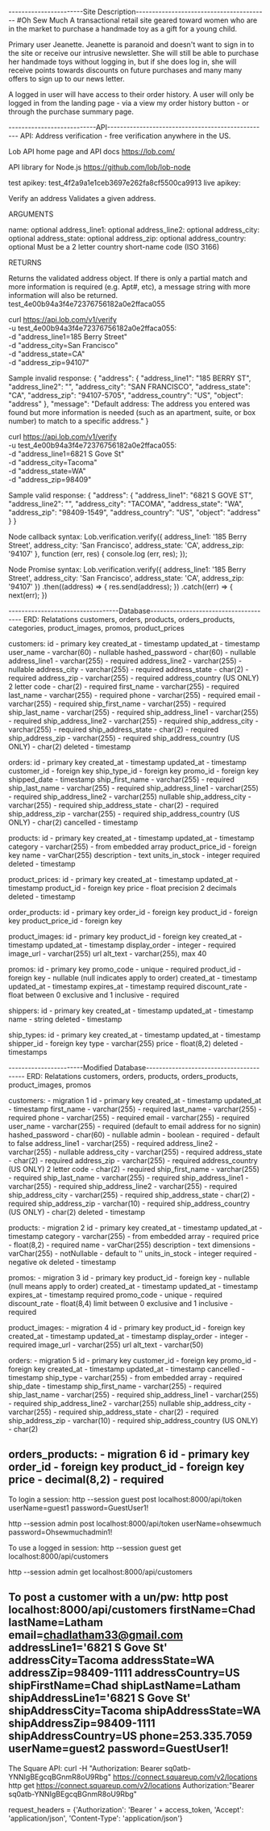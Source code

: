 -----------------------Site Description-----------------------------------------
#Oh Sew Much
A transactional retail site geared toward women who are in the market to purchase a handmade toy as a gift for a young child.

Primary user Jeanette. Jeanette is paranoid and doesn't want to sign in to the site or receive our intrusive newsletter. She will still be able to purchase her handmade toys without logging in, but if she does log in, she will receive points towards discounts on future purchases and many many offers to sign up to our news letter.

A logged in user will have access to their order history. A user will only be logged in from the landing page - via a view my order history button - or through the purchase summary page.

---------------------------API--------------------------------------------------
API: Address verification - free verification anywhere in the US.

Lob API home page and API docs
https://lob.com/

API library for Node.js
https://github.com/lob/lob-node

test apikey: test_4f2a9a1e1ceb3697e262fa8cf5500ca9913
live apikey:

Verify an address
Validates a given address.

ARGUMENTS

name:
optional
address_line1:
optional
address_line2:
optional
address_city:
optional
address_state:
optional
address_zip:
optional
address_country:
optional
Must be a 2 letter country short-name code (ISO 3166)

RETURNS

Returns the validated address object. If there is only a partial match and more information is required (e.g. Apt#, etc), a message string with more information will also be returned.
test_4e00b94a3f4e72376756182a0e2ffaca055

curl https://api.lob.com/v1/verify \
  -u test_4e00b94a3f4e72376756182a0e2ffaca055: \
  -d "address_line1=185 Berry Street" \
  -d "address_city=San Francisco" \
  -d "address_state=CA" \
  -d "address_zip=94107"

Sample invalid response:
{
    "address": {
        "address_line1": "185 BERRY ST",
        "address_line2": "",
        "address_city": "SAN FRANCISCO",
        "address_state": "CA",
        "address_zip": "94107-5705",
        "address_country": "US",
        "object": "address"
    },
    "message": "Default address: The address you entered was found but more information is needed (such as an apartment, suite, or box number) to match to a specific address."
}

curl https://api.lob.com/v1/verify \
  -u test_4e00b94a3f4e72376756182a0e2ffaca055: \
  -d "address_line1=6821 S Gove St" \
  -d "address_city=Tacoma" \
  -d "address_state=WA" \
  -d "address_zip=98409"

Sample valid response:
{
    "address": {
        "address_line1": "6821 S GOVE ST",
        "address_line2": "",
        "address_city": "TACOMA",
        "address_state": "WA",
        "address_zip": "98409-1549",
        "address_country": "US",
        "object": "address"
    }
}

Node callback syntax:
Lob.verification.verify({
  address_line1: '185 Berry Street',
  address_city: 'San Francisco',
  address_state: 'CA',
  address_zip: '94107'
}, function (err, res) {
  console.log (err, res);
});

Node Promise syntax:
Lob.verification.verify({
  address_line1: '185 Berry Street',
  address_city: 'San Francisco',
  address_state: 'CA',
  address_zip: '94107'
})
.then((address) => {
  res.send(address);
})
.catch((err) => {
  next(err);
})

----------------------------------Database--------------------------------------
ERD: Relatations
customers, orders, products, orders_products, categories, product_images, promos, product_prices

customers:
id - primary key
created_at - timestamp
updated_at - timestamp
user_name - varchar(60) - nullable
hashed_password - char(60) - nullable
address_line1 - varchar(255) - required
address_line2 - varchar(255) - nullable
address_city - varchar(255) - required
address_state - char(2) - required
address_zip - varchar(255) - required
address_country (US ONLY) 2 letter code - char(2) - required
first_name - varchar(255) - required
last_name - varchar(255) - required
phone - varchar(255) - required
email - varchar(255) - required
ship_first_name - varchar(255) - required
ship_last_name - varchar(255) - required
ship_address_line1 - varchar(255) - required
ship_address_line2 - varchar(255) - required
ship_address_city - varchar(255) - required
ship_address_state - char(2) - required
ship_address_zip - varchar(255) - required
ship_address_country (US ONLY) - char(2)
deleted - timestamp

orders:
id - primary key
created_at - timestamp
updated_at - timestamp
customer_id - foreign key
ship_type_id - foreign key
promo_id - foreign key
shipped_date - timestamp
ship_first_name - varchar(255) - required
ship_last_name - varchar(255) - required
ship_address_line1 - varchar(255) - required
ship_address_line2 - varchar(255) nullable
ship_address_city - varchar(255) - required
ship_address_state - char(2) - required
ship_address_zip - varchar(255) - required
ship_address_country (US ONLY) - char(2)
cancelled - timestamp

products:
id - primary key
created_at - timestamp
updated_at - timestamp
category - varchar(255) - from embedded array
product_price_id - foreign key
name - varChar(255)
description - text
units_in_stock - integer required
deleted - timestamp

product_prices:
id - primary key
created_at - timestamp
updated_at - timestamp
product_id - foreign key
price - float precision 2 decimals
deleted - timestamp

order_products:
id - primary key
order_id - foreign key
product_id - foreign key
product_price_id - foreign key

product_images:
id - primary key
product_id - foreign key
created_at - timestamp
updated_at - timestamp
display_order - integer - required
image_url - varchar(255) url
alt_text - varchar(255), max 40

promos:
id - primary key
promo_code - unique - required
product_id - foreign key - nullable (null indicates apply to order)
created_at - timestamp
updated_at - timestamp
expires_at - timestamp required
discount_rate - float between 0 exclusive and 1 inclusive - required

shippers:
id - primary key
created_at - timestamp
updated_at - timestamp
name - string
deleted - timestamp

ship_types:
id - primary key
created_at - timestamp
updated_at - timestamp
shipper_id - foreign key
type - varchar(255)
price - float(8,2)
deleted - timestamps

-----------------------Modified Database----------------------------------------
ERD: Relatations
customers, orders, products, orders_products, product_images, promos

customers: - migration 1
id - primary key
created_at - timestamp
updated_at - timestamp
first_name - varchar(255) - required
last_name - varchar(255) - required
phone - varchar(255) - required
email - varchar(255) - required
user_name - varchar(255) - required (default to email address for no signin)
hashed_password - char(60) - nullable
admin - boolean - required - default to false
address_line1 - varchar(255) - required
address_line2 - varchar(255) - nullable
address_city - varchar(255) - required
address_state - char(2) - required
address_zip - varchar(255) - required
address_country (US ONLY) 2 letter code - char(2) - required
ship_first_name - varchar(255) - required
ship_last_name - varchar(255) - required
ship_address_line1 - varchar(255) - required
ship_address_line2 - varchar(255) - required
ship_address_city - varchar(255) - required
ship_address_state - char(2) - required
ship_address_zip - varchar(10) - required
ship_address_country (US ONLY) - char(2)
deleted - timestamp

products: - migration 2
id - primary key
created_at - timestamp
updated_at - timestamp
category - varchar(255) - from embedded array - required
price - float(8,2) - required
name - varChar(255)
description - text
dimensions - varChar(255) - notNullable - default to ''
units_in_stock - integer required - negative ok
deleted - timestamp

promos: - migration 3
id - primary key
product_id - foreign key - nullable (null means apply to order)
created_at - timestamp
updated_at - timestamp
expires_at - timestamp required
promo_code - unique - required
discount_rate - float(8,4) limit between 0 exclusive and 1 inclusive - required

product_images: - migration 4
id - primary key
product_id - foreign key
created_at - timestamp
updated_at - timestamp
display_order - integer - required
image_url - varchar(255) url
alt_text - varchar(50)

orders: - migration 5
id - primary key
customer_id - foreign key
promo_id - foreign key
created_at - timestamp
updated_at - timestamp
cancelled - timestamp
ship_type - varchar(255) - from embedded array - required
ship_date - timestamp
ship_first_name - varchar(255) - required
ship_last_name - varchar(255) - required
ship_address_line1 - varchar(255) - required
ship_address_line2 - varchar(255) nullable
ship_address_city - varchar(255) - required
ship_address_state - char(2) - required
ship_address_zip - varchar(10) - required
ship_address_country (US ONLY) - char(2)

orders_products: - migration 6
id - primary key
order_id - foreign key
product_id - foreign key
price - decimal(8,2) - required
--------------------------------------------------------------------------------

To login a session:
http --session guest post localhost:8000/api/token userName=guest1 password=GuestUser1!

http --session admin post localhost:8000/api/token userName=ohsewmuch password=Ohsewmuchadmin1!

To use a logged in session:
http --session guest get localhost:8000/api/customers

http --session admin get localhost:8000/api/customers

To post a customer with a un/pw:
http post localhost:8000/api/customers firstName=Chad lastName=Latham email=chadlatham33@gmail.com addressLine1='6821 S Gove St' addressCity=Tacoma addressState=WA addressZip=98409-1111 addressCountry=US shipFirstName=Chad shipLastName=Latham shipAddressLine1='6821 S Gove St' shipAddressCity=Tacoma shipAddressState=WA shipAddressZip=98409-1111 shipAddressCountry=US phone=253.335.7059 userName=guest2 password=GuestUser1!
--------------------------------------------------------------------------------

The Square API:
curl -H "Authorization: Bearer sq0atb-YNNIgBEgcqBGnmR8oU9Rbg" https://connect.squareup.com/v2/locations
http get https://connect.squareup.com/v2/locations Authorization:"Bearer sq0atb-YNNIgBEgcqBGnmR8oU9Rbg"

request_headers = {'Authorization': 'Bearer ' + access_token,
                   'Accept':        'application/json',
                   'Content-Type':  'application/json'}

